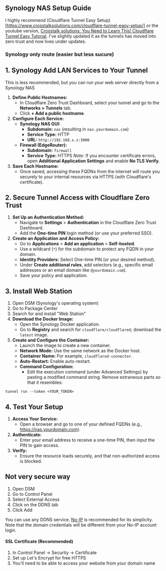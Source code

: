 ## Synology NAS Setup Guide

I highly recommend (Cloudflare Tunnel Easy Setup)[https://www.crosstalksolutions.com/cloudflare-tunnel-easy-setup/] or the youtube version, [Crosstalk solutions: You Need to Learn This! Cloudflare Tunnel Easy Tutorial](https://www.youtube.com/watch?v=ZvIdFs3M5ic). I've slightly updated it as the tunnels has moved into zero trust and now lives under updates.

### Synology only route (easier but less sucure) 

## 1. Synology Add LAN Services to Your Tunnel

This is less recommended, but you can run your web server directly from a Synology NAS

1. **Define Public Hostnames:**
   * In Cloudflare Zero Trust Dashboard, select your tunnel and go to the **Networks > Tunnels** tab.
   * Click **+ Add a public hostname**.
2. **Configure Each Service:**
   * **Synology NAS GUI:**
      * **Subdomain:** `nas` (resulting in `nas.yourdomain.com`)
      * **Service Type:** HTTP
      * **URL:** `http://192.168.x.x:5000`
   * **Firewall (EdgeRouter):**
      * **Subdomain:** `firewall`
      * **Service Type:** HTTPS *Note:* If you encounter certificate errors, open **Additional Application Settings** and enable **No TLS Verify**.
3. **Save Each Hostname:**
   * Once saved, accessing these FQDNs from the internet will route you securely to your internal resources via HTTPS (with Cloudflare's certificate).

## 2. Secure Tunnel Access with Cloudflare Zero Trust

1. **Set Up an Authentication Method:**
   * Navigate to **Settings** > **Authentication** in the Cloudflare Zero Trust Dashboard.
   * Add the **One-time PIN** login method (or use your preferred SSO).
2. **Create an Application and Access Policy:**
   * Go to **Applications** > **Add an application** > **Self-hosted**.
   * Use a wildcard (`*`) for the subdomain to protect any FQDN in your domain.
   * **Identity Providers:** Select One-time PIN (or your desired method).
   * Under **Create additional rules**, add selectors (e.g., specific email addresses or an email domain like `@yourdomain.com`).
   * Save your policy and application.

## 3. Install Web Station

1. Open DSM (Synology's operating system)
2. Go to Package Center
3. Search for and install "Web Station"
4. **Download the Docker Image:**
   * Open the Synology Docker application.
   * Go to **Registry** and search for `cloudflare/cloudflared`; download the `latest` image.
5. **Create and Configure the Container:**
   * Launch the image to create a new container.
   * **Network Mode:** Use the same network as the Docker host.
   * **Container Name:** For example, `cloudflared-connector`.
   * **Auto-Restart:** Enable auto-restart.
   * **Command Configuration:**
      * Edit the execution command (under Advanced Settings) by pasting a modified command string. Remove extraneous parts so that it resembles:

```
tunnel run --token <YOUR_TOKEN>
```

## 4. Test Your Setup

1. **Access Your Service:**
   * Open a browser and go to one of your defined FQDNs (e.g., https://nas.yourdomain.com).
2. **Authenticate:**
   * Enter your email address to receive a one-time PIN, then input the PIN to gain access.
3. **Verify:**
   * Ensure the resource loads securely, and that non-authorized access is blocked.


## Not very secure way

1. Open DSM
2. Go to Control Panel
3. Select External Access
4. Click on the DDNS tab
5. Click Add

You can use any DDNS service. [No-IP](https://www.noip.com/) is recommended for its simplicity. Note that the domain credentials will be different from your No-IP account login.

#### SSL Certificate (Recommended)

1. In Control Panel → Security → Certificate 
2. Set up Let's Encrypt for free HTTPS
3. You'll need to be able to access your website from your domain name